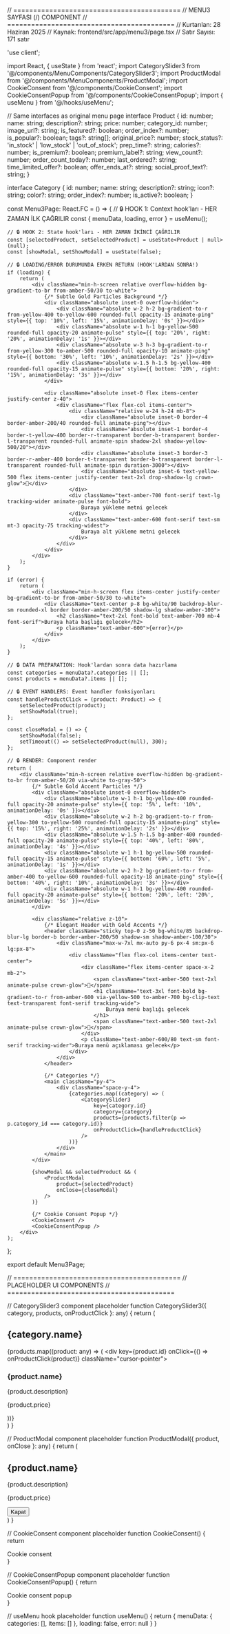 // ==========================================
// MENU3 SAYFASI (/) COMPONENT
// ==========================================
// Kurtarılan: 28 Haziran 2025
// Kaynak: frontend/src/app/menu3/page.tsx
// Satır Sayısı: 171 satır

'use client';

import React, { useState } from 'react';
import CategorySlider3 from '@/components/MenuComponents/CategorySlider3';
import ProductModal from '@/components/MenuComponents/ProductModal';
import CookieConsent from '@/components/CookieConsent';
import CookieConsentPopup from '@/components/CookieConsentPopup';
import { useMenu } from '@/hooks/useMenu';

// Same interfaces as original menu page
interface Product {
    id: number;
    name: string;
    description?: string;
    price: number;
    category_id: number;
    image_url?: string;
    is_featured?: boolean;
    order_index?: number;
    is_popular?: boolean;
    tags?: string[];
    original_price?: number;
    stock_status?: 'in_stock' | 'low_stock' | 'out_of_stock';
    prep_time?: string;
    calories?: number;
    is_premium?: boolean;
    premium_label?: string;
    view_count?: number;
    order_count_today?: number;
    last_ordered?: string;
    time_limited_offer?: boolean;
    offer_ends_at?: string;
    social_proof_text?: string;
}

interface Category {
    id: number;
    name: string;
    description?: string;
    icon?: string;
    color?: string;
    order_index?: number;
    is_active?: boolean;
}

const Menu3Page: React.FC = () => {
    // 🔒 HOOK 1: Context hook'ları - HER ZAMAN İLK ÇAĞRILIR
    const { menuData, loading, error } = useMenu();

    // 🔒 HOOK 2: State hook'ları - HER ZAMAN İKİNCİ ÇAĞRILIR
    const [selectedProduct, setSelectedProduct] = useState<Product | null>(null);
    const [showModal, setShowModal] = useState(false);

    // 🔒 LOADING/ERROR DURUMUNDA ERKEN RETURN (HOOK'LARDAN SONRA!)
    if (loading) {
        return (
            <div className="min-h-screen relative overflow-hidden bg-gradient-to-br from-amber-50/30 to-white">
                {/* Subtle Gold Particles Background */}
                <div className="absolute inset-0 overflow-hidden">
                    <div className="absolute w-2 h-2 bg-gradient-to-r from-yellow-400 to-yellow-600 rounded-full opacity-15 animate-ping" style={{ top: '10%', left: '15%', animationDelay: '0s' }}></div>
                    <div className="absolute w-1 h-1 bg-yellow-500 rounded-full opacity-20 animate-pulse" style={{ top: '20%', right: '20%', animationDelay: '1s' }}></div>
                    <div className="absolute w-3 h-3 bg-gradient-to-r from-yellow-300 to-amber-500 rounded-full opacity-10 animate-ping" style={{ bottom: '30%', left: '10%', animationDelay: '2s' }}></div>
                    <div className="absolute w-1.5 h-1.5 bg-yellow-400 rounded-full opacity-15 animate-pulse" style={{ bottom: '20%', right: '15%', animationDelay: '3s' }}></div>
                </div>
                
                <div className="absolute inset-0 flex items-center justify-center z-40">
                    <div className="flex flex-col items-center">
                        <div className="relative w-24 h-24 mb-8">
                            <div className="absolute inset-0 border-4 border-amber-200/40 rounded-full animate-ping"></div>
                            <div className="absolute inset-1 border-4 border-t-yellow-400 border-r-transparent border-b-transparent border-l-transparent rounded-full animate-spin shadow-2xl shadow-yellow-500/20"></div>
                            <div className="absolute inset-3 border-3 border-r-amber-400 border-t-transparent border-b-transparent border-l-transparent rounded-full animate-spin duration-3000"></div>
                            <div className="absolute inset-6 text-yellow-500 flex items-center justify-center text-2xl drop-shadow-lg crown-glow">👑</div>
                        </div>
                        <div className="text-amber-700 font-serif text-lg tracking-wider animate-pulse font-bold">
                            Buraya yükleme metni gelecek
                        </div>
                        <div className="text-amber-600 font-serif text-sm mt-3 opacity-75 tracking-widest">
                            Buraya alt yükleme metni gelecek
                        </div>
                    </div>
                </div>
            </div>
        );
    }

    if (error) {
        return (
            <div className="min-h-screen flex items-center justify-center bg-gradient-to-br from-amber-50/30 to-white">
                <div className="text-center p-8 bg-white/90 backdrop-blur-sm rounded-xl border border-amber-200/50 shadow-lg shadow-amber-100">
                    <h2 className="text-2xl font-bold text-amber-700 mb-4 font-serif">Buraya hata başlığı gelecek</h2>
                    <p className="text-amber-600">{error}</p>
                </div>
            </div>
        );
    }

    // 🔒 DATA PREPARATION: Hook'lardan sonra data hazırlama
    const categories = menuData?.categories || [];
    const products = menuData?.items || [];

    // 🔒 EVENT HANDLERS: Event handler fonksiyonları
    const handleProductClick = (product: Product) => {
        setSelectedProduct(product);
        setShowModal(true);
    };

    const closeModal = () => {
        setShowModal(false);
        setTimeout(() => setSelectedProduct(null), 300);
    };

    // 🔒 RENDER: Component render
    return (
        <div className="min-h-screen relative overflow-hidden bg-gradient-to-br from-amber-50/20 via-white to-gray-50">
            {/* Subtle Gold Accent Particles */}
            <div className="absolute inset-0 overflow-hidden">
                <div className="absolute w-1 h-1 bg-yellow-400 rounded-full opacity-20 animate-pulse" style={{ top: '5%', left: '10%', animationDelay: '0s' }}></div>
                <div className="absolute w-2 h-2 bg-gradient-to-r from-yellow-300 to-yellow-500 rounded-full opacity-15 animate-ping" style={{ top: '15%', right: '25%', animationDelay: '2s' }}></div>
                <div className="absolute w-1.5 h-1.5 bg-amber-400 rounded-full opacity-20 animate-pulse" style={{ top: '40%', left: '80%', animationDelay: '4s' }}></div>
                <div className="absolute w-1 h-1 bg-yellow-500 rounded-full opacity-15 animate-pulse" style={{ bottom: '60%', left: '5%', animationDelay: '1s' }}></div>
                <div className="absolute w-2 h-2 bg-gradient-to-r from-amber-400 to-yellow-600 rounded-full opacity-18 animate-ping" style={{ bottom: '40%', right: '10%', animationDelay: '3s' }}></div>
                <div className="absolute w-1 h-1 bg-yellow-400 rounded-full opacity-20 animate-pulse" style={{ bottom: '20%', left: '20%', animationDelay: '5s' }}></div>
            </div>

            <div className="relative z-10">
                {/* Elegant Header with Gold Accents */}
                <header className="sticky top-0 z-50 bg-white/85 backdrop-blur-lg border-b border-amber-200/50 shadow-sm shadow-amber-100/30">
                    <div className="max-w-7xl mx-auto py-6 px-4 sm:px-6 lg:px-8">
                        <div className="flex flex-col items-center text-center">
                            <div className="flex items-center space-x-2 mb-2">
                                <span className="text-amber-500 text-2xl animate-pulse crown-glow">👑</span>
                                <h1 className="text-3xl font-bold bg-gradient-to-r from-amber-600 via-yellow-500 to-amber-700 bg-clip-text text-transparent font-serif tracking-wide">
                                    Buraya menü başlığı gelecek
                                </h1>
                                <span className="text-amber-500 text-2xl animate-pulse crown-glow">👑</span>
                            </div>
                            <p className="text-amber-600/80 text-sm font-serif tracking-wider">Buraya menü açıklaması gelecek</p>
                        </div>
                    </div>
                </header>

                {/* Categories */}
                <main className="py-4">
                    <div className="space-y-4">
                        {categories.map((category) => (
                            <CategorySlider3
                                key={category.id}
                                category={category}
                                products={products.filter(p => p.category_id === category.id)}
                                onProductClick={handleProductClick}
                            />
                        ))}
                    </div>
                </main>
            </div>

            {showModal && selectedProduct && (
                <ProductModal
                    product={selectedProduct}
                    onClose={closeModal}
                />
            )}

            {/* Cookie Consent Popup */}
            <CookieConsent />
            <CookieConsentPopup />
        </div>
    );
};

export default Menu3Page;

// ==========================================
// PLACEHOLDER UI COMPONENTS
// ==========================================

// CategorySlider3 component placeholder
function CategorySlider3({ category, products, onProductClick }: any) {
  return (
    <div className="mb-6">
      <h2 className="text-xl font-bold mb-3">{category.name}</h2>
      <div className="grid grid-cols-1 md:grid-cols-2 lg:grid-cols-3 gap-3">
        {products.map((product: any) => (
          <div key={product.id} onClick={() => onProductClick(product)} className="cursor-pointer">
            <h3>{product.name}</h3>
            <p>{product.description}</p>
            <p>{product.price}</p>
          </div>
        ))}
      </div>
    </div>
  )
}

// ProductModal component placeholder
function ProductModal({ product, onClose }: any) {
  return (
    <div className="fixed inset-0 bg-black/50 flex items-center justify-center z-50">
      <div className="bg-white p-6 rounded-lg max-w-md w-full mx-4">
        <h2 className="text-xl font-bold mb-2">{product.name}</h2>
        <p className="mb-4">{product.description}</p>
        <p className="text-lg font-bold mb-4">{product.price}</p>
        <button onClick={onClose} className="bg-amber-600 text-white px-4 py-2 rounded">
          Kapat
        </button>
      </div>
    </div>
  )
}

// CookieConsent component placeholder
function CookieConsent() {
  return <div className="sr-only">Cookie consent</div>
}

// CookieConsentPopup component placeholder
function CookieConsentPopup() {
  return <div className="sr-only">Cookie consent popup</div>
}

// useMenu hook placeholder
function useMenu() {
  return {
    menuData: {
      categories: [],
      items: []
    },
    loading: false,
    error: null
  }
} 